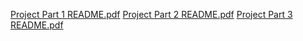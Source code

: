 [Project Part 1 README.pdf](https://github.com/user-attachments/files/18028117/Project.Part.1.README.pdf)
[Project Part 2 README.pdf](https://github.com/user-attachments/files/18028121/Project.Part.2.README.pdf)
[Project Part 3 README.pdf](https://github.com/user-attachments/files/18028123/Project.Part.3.README.pdf)
